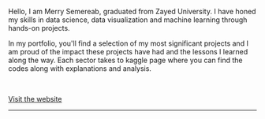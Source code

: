 Hello, I am Merry Semereab, graduated from Zayed University. I have honed my skills in data science, data visualization and machine learning through hands-on projects.

In my portfolio, you'll find a selection of my most significant projects and I am proud of the impact these projects have had and the lessons I learned along the way.
Each sector takes to kaggle page where you can find the codes along with explanations and analysis.

<br/>
<p><a href="https://semereab-merry.github.io/Machine-learning-projects/">Visit the website</a></p>

---
